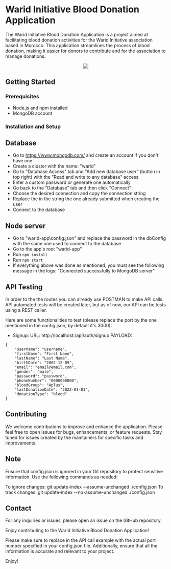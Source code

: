 # Warid Initiative Blood Donation Application

The Warid Initiative Blood Donation Application is a project aimed at facilitating blood donation activities for the Warid Initiative association based in Morocco. This application streamlines the process of blood donation, making it easier for donors to contribute and for the association to manage donations.

<p align="center">
  <img src="https://user-images.githubusercontent.com/48014410/192161623-ac0f8553-7efc-4358-8c9c-719d7e9afaa3.png">
</p>

## Getting Started

### Prerequisites

* Node.js and npm installed
* MongoDB account


### Installation and Setup

## Database

- Go to https://www.mongodb.com/ and create an account if you don't have one
- Create a cluster with the name: "warid"
- Go to "Database Access" tab and "Add new database user" (button in top right) with the "Read and write to any database" access
- Enter a custom password or generate one automatically
- Go back to the "Database" tab and then click "Connect"
- Choose the desired connection and copy the connection string
- Replace the <password> in the string the one already submitted when creating the user
- Connect to the database

## Node server

- Go to "warid-app\config.json" and replace the password in the dbConfig with the same one used to connect to the database
- Go to the app's root "warid-app"
- Run `npm install`
- Run `npm start`
- If everything above was done as mentioned, you must see the following message in the logs: "Connected successfully to MongoDB server"

## API Testing

In order to the the routes you can already use POSTMAN to make API calls.
API automated tests will be created later, but as of now, our API can be tests using a REST caller.

Here are some functionalities to test (please replace the port by the one mentioned in the config.json, by default it's 3000):

- Signup:
  URL: http://localhost:<port>/api/auth/signup
  PAYLOAD:

```
{
    "username": "username",
    "firstName": "First Name",
    "lastName": "Last Name",
    "birthDate": "2002-12-09",
    "email": "email@email.com",
    "gender": "male",
    "password": "password",
    "phoneNumber": "0000000000",
    "bloodGroup": "Aplus",
    "lastDonationDate": "2022-01-01",
    "donationType": "blood"
}
```

## Contributing

We welcome contributions to improve and enhance the application. Please feel free to open issues for bugs, enhancements, or feature requests. Stay tuned for issues created by the maintainers for specific tasks and improvements.

## Note
Ensure that config.json is ignored in your Git repository to protect sensitive information. Use the following commands as needed:

To ignore changes: git update-index --assume-unchanged ./config.json
To track changes: git update-index --no-assume-unchanged ./config.json

## Contact

For any inquiries or issues, please open an issue on the GitHub repository.

Enjoy contributing to the Warid Initiative Blood Donation Application!

Please make sure to replace <port> in the API call example with the actual port number specified in your config.json file. Additionally, ensure that all the information is accurate and relevant to your project.

Enjoy!
